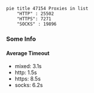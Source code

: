 
```mermaid
pie title 47154 Proxies in list
    "HTTP" : 25502
    "HTTPS": 7271
    "SOCKS" : 19896
```

### Some Info
#### Average Timeout

- mixed: 3.1s
- http: 1.5s
- https: 8.5s
- socks: 6.2s
